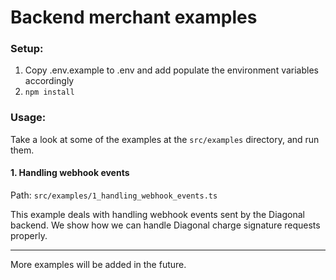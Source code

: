 # Backend merchant examples

### Setup:

1. Copy .env.example to .env and add populate the environment variables accordingly
2. `npm install`


### Usage:

Take a look at some of the examples at the `src/examples` directory, and run them.


#### 1. Handling webhook events

Path: `src/examples/1_handling_webhook_events.ts`

This example deals with handling webhook events sent by the Diagonal backend. We show how we can handle Diagonal charge signature requests properly.

---

More examples will be added in the future.
